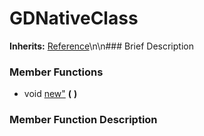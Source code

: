#  GDNativeClass  
**Inherits:** [Reference](class_reference)\\n\\n###  Brief Description  

###  Member Functions 
  * void [new"](#new) **(** **)**
###  Member Function Description  
